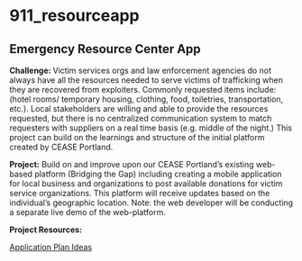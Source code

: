 # 911_resourceapp

## Emergency Resource Center App ##

<b>Challenge: </b> Victim services orgs and law enforcement agencies do not always have all the resources needed to serve victims of trafficking when they are recovered from exploiters. Commonly requested items include: (hotel rooms/ temporary housing, clothing, food, toiletries, transportation, etc.). Local stakeholders are willing and able to provide the resources requested, but there is no centralized communication system to match requesters with suppliers on a real time basis (e.g. middle of the night.) This project can build on the learnings and structure of the initial platform created by CEASE Portland. 


<b>Project:</b> Build on and improve upon our CEASE Portland’s existing web-based platform (Bridging the Gap) including creating a mobile application for local business and organizations to post available donations for victim service organizations. This platform will receive updates based on the individual’s geographic location. Note: the web developer will be conducting a separate live demo of the web-platform. 

<b>Project Resources:</b>

<a href="https://live.uxpin.com/0429a5eef770bd622afcadfd6622a1155d2b77f3#/pages/25681363">Application Plan Ideas</a>


